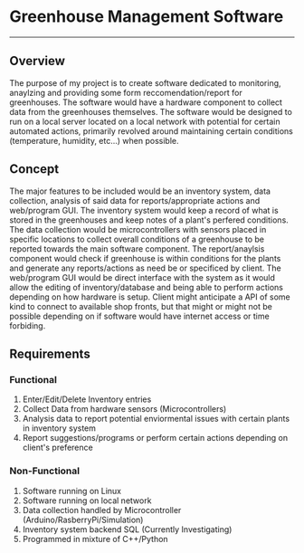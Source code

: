# Greenhouse Management Software
---
## Overview

The purpose of my project is to create software dedicated to monitoring, anaylzing and providing some form reccomendation/report for greenhouses. The software would have a hardware component to collect data from the greenhouses themselves. The software would be designed to run on a local server located on a local network with potential for certain automated actions, primarily revolved around maintaining certain conditions (temperature, humidity, etc...) when possible. 

## Concept 

The major features to be included would be an inventory system, data collection, analysis of said data for reports/appropriate actions and web/program GUI. The inventory system would keep a record of what is stored in the greenhouses and keep notes of a plant's perfered conditions. The data collection would be microcontrollers with sensors placed in specific locations to collect overall conditions of a greenhouse to be reported towards the main software component. The report/anaylsis component would check if greenhouse is within conditions for the plants and generate any reports/actions as need be or specificed by client. The web/program GUI would be direct interface with the system as it would allow the editing of inventory/database and being able to perform actions depending on how hardware is setup. Client might anticipate a API of some kind to connect to available shop fronts, but that might or might not be possible depending on if software would have internet access or time forbiding. 

## Requirements

### Functional
1. Enter/Edit/Delete Inventory entries
2. Collect Data from hardware sensors (Microcontrollers)
3. Analysis data to report potential enviormental issues with certain plants in inventory system
4. Report suggestions/programs or perform certain actions depending on client's preference

### Non-Functional
1. Software running on Linux
2. Software running on local network
3. Data collection handled by Microcontroller (Arduino/RasberryPi/Simulation)
4. Inventory system backend SQL (Currently Investigating)
5. Programmed in mixture of C++/Python
